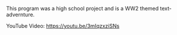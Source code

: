 This program was a high school project and is a WW2 themed text-advernture.

YouTube Video: https://youtu.be/3mIqzxziSNs
